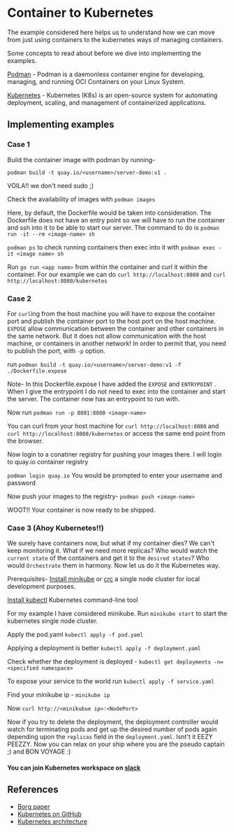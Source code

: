 # Container to Kubernetes

The example considered here helps us to understand how we can move from just using containers to the kubernetes ways of managing containers.

Some concepts to read about before we dive into implementing the examples.

[Podman](https://podman.io/) - Podman is a daemonless container engine for developing, managing, and running OCI Containers on your Linux System.

[Kubernetes](https://kubernetes.io/) - Kubernetes (K8s) is an open-source system for automating deployment, scaling, and management of containerized applications.


## Implementing examples

### Case 1

Build the container image with podman by running-

`podman build -t quay.io/<username>/server-demo:v1 .`

VOILA!! we don't need sudo ;)

Check the availability of images with `podman images`

Here, by default, the Dockerfile would be taken into consideration. The Dockerfile does not have an entry point so we will have to run the container and ssh into it to be able to start our server. The command to do is `podman run -it --rm <image-name> sh`

`podman ps` to check running containers then exec into it with `podman exec -it <image name> sh`

Run `go run <app name>` from within the container and curl it within the container.
For our example we can do `curl http://localhost:8080` and `curl http://localhost:8080/kubernetes`

### Case 2

For `curl`ing from the host machine you will have to expose the container port and publish the container port to the host port on the host machine. `EXPOSE` allow communication between the container and other containers in the same network. But it does not allow communication with the host machine, or containers in another network! In order to permit that, you need to publish the port, with `-p` option.

run `podman build -t quay.io/<username>/server-demo:v1 -f ./Dockerfile.expose`

Note- In this Dockerfile.expose I have added the `EXPOSE` and `ENTRYPOINT` . When I give the entrypoint I do not need to exec into the container and start the server. The container now has an entrypoint to run with.

Now run `podman run -p 8081:8080 <image-name> `

You can curl from your host machine for `curl http://localhost:8080` and `curl http://localhost:8080/kubernetes` or access the same end point from the browser.

Now login to a conatiner registry for pushing your images there. I will login to quay.io container registry

`podman login quay.io`
You would be prompted to enter your username and password 

Now push your images to the registry- `podman push <image-name>`

WOOT!! Your container is now ready to be shipped.

### Case 3 (Ahoy Kubernetes!!)

We surely have containers now, but what if my container dies? We can't keep monitoring it. What if we need more replicas? Who would watch the `current state` of the containers and get it to the `desired states`? Who would `Orchestrate` them in harmony. Now let us do it the Kubernetes way. 

Prerequisites- [Install minikube](https://kubernetes.io/docs/tasks/tools/install-minikube/) or [crc](https://cloud.redhat.com/openshift/install/crc/installer-provisioned) a single node cluster for local development purposes.

[Install kubectl](https://kubernetes.io/docs/tasks/tools/install-kubectl/) Kubernetes command-line tool 

For my example I have considered minikube. Run `minikube start` to start the kubernetes single node cluster.

Apply the pod.yaml `kubectl apply -f pod.yaml`

Applying a deployment is better `kubectl apply -f deployment.yaml`

Check whether the deployment is deployed - `kubectl get deployments -n=<specified namespace>`

To expose your service to the world run `kubectl apply -f service.yaml`

Find your minikube ip - `minikube ip`

Now `curl http://<minikubue ip>:<NodePort>`

Now if you try to delete the deployment, the deployment controller would watch for terminating pods and get up the desired number of pods again depending upon the `replicas` field in the `deployment.yaml`. Isnt't it EEZY PEEZZY. Now you can relax on your ship where you are the pseudo captain ;) and BON VOYAGE :)


#### You can join Kubernetes workspace on [slack](https://slack.k8s.io/)

## References

- [Borg paper](https://research.google/pubs/pub43438/)
- [Kubernetes on GitHub](https://github.com/kubernetes/kubernetes)
- [Kubernetes architecture](https://kubernetes.io/docs/concepts/architecture/cloud-controller/)